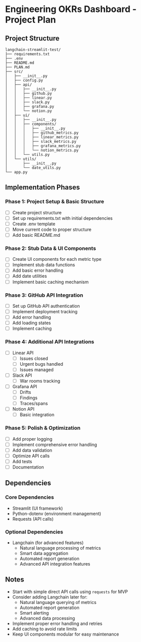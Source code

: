 # Engineering OKRs Dashboard - Project Plan

## Project Structure
```
langchain-streamlit-test/
├── requirements.txt
├── .env
├── README.md
├── PLAN.md
├── src/
│   ├── __init__.py
│   ├── config.py
│   ├── api/
│   │   ├── __init__.py
│   │   ├── github.py
│   │   ├── linear.py
│   │   ├── slack.py
│   │   ├── grafana.py
│   │   └── notion.py
│   ├── ui/
│   │   ├── __init__.py
│   │   ├── components/
│   │   │   ├── __init__.py
│   │   │   ├── github_metrics.py
│   │   │   ├── linear_metrics.py
│   │   │   ├── slack_metrics.py
│   │   │   ├── grafana_metrics.py
│   │   │   └── notion_metrics.py
│   │   └── utils.py
│   └── utils/
│       ├── __init__.py
│       └── date_utils.py
└── app.py
```

## Implementation Phases

### Phase 1: Project Setup & Basic Structure
- [ ] Create project structure
- [ ] Set up requirements.txt with initial dependencies
- [ ] Create .env template
- [ ] Move current code to proper structure
- [ ] Add basic README.md

### Phase 2: Stub Data & UI Components
- [ ] Create UI components for each metric type
- [ ] Implement stub data functions
- [ ] Add basic error handling
- [ ] Add date utilities
- [ ] Implement basic caching mechanism

### Phase 3: GitHub API Integration
- [ ] Set up GitHub API authentication
- [ ] Implement deployment tracking
- [ ] Add error handling
- [ ] Add loading states
- [ ] Implement caching

### Phase 4: Additional API Integrations
- [ ] Linear API
  - [ ] Issues closed
  - [ ] Urgent bugs handled
  - [ ] Issues managed
- [ ] Slack API
  - [ ] War rooms tracking
- [ ] Grafana API
  - [ ] Drifts
  - [ ] Findings
  - [ ] Traces/spans
- [ ] Notion API
  - [ ] Basic integration

### Phase 5: Polish & Optimization
- [ ] Add proper logging
- [ ] Implement comprehensive error handling
- [ ] Add data validation
- [ ] Optimize API calls
- [ ] Add tests
- [ ] Documentation

## Dependencies
### Core Dependencies
- Streamlit (UI framework)
- Python-dotenv (environment management)
- Requests (API calls)

### Optional Dependencies
- Langchain (for advanced features)
  - Natural language processing of metrics
  - Smart data aggregation
  - Automated report generation
  - Advanced API integration features

## Notes
- Start with simple direct API calls using `requests` for MVP
- Consider adding Langchain later for:
  - Natural language querying of metrics
  - Automated report generation
  - Smart alerting
  - Advanced data processing
- Implement proper error handling and retries
- Add caching to avoid rate limits
- Keep UI components modular for easy maintenance 